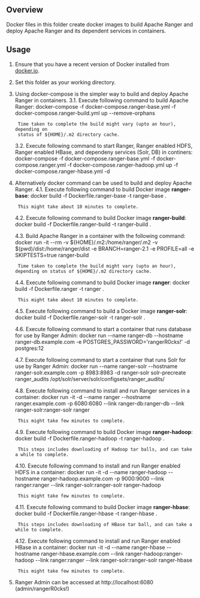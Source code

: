 <!---
Licensed to the Apache Software Foundation (ASF) under one
or more contributor license agreements.  See the NOTICE file
distributed with this work for additional information
regarding copyright ownership.  The ASF licenses this file
to you under the Apache License, Version 2.0 (the
"License"); you may not use this file except in compliance
with the License.  You may obtain a copy of the License at

  http://www.apache.org/licenses/LICENSE-2.0

Unless required by applicable law or agreed to in writing,
software distributed under the License is distributed on an
"AS IS" BASIS, WITHOUT WARRANTIES OR CONDITIONS OF ANY
KIND, either express or implied.  See the License for the
specific language governing permissions and limitations
under the License.
-->

## Overview

Docker files in this folder create docker images to build Apache Ranger and
deploy Apache Ranger and its dependent services in containers.

## Usage

1. Ensure that you have a recent version of Docker installed from
   [docker.io](http://www.docker.io).


2. Set this folder as your working directory.


3. Using docker-compose is the simpler way to build and deploy Apache Ranger
   in containers.
   3.1. Execute following command to build Apache Ranger:
        docker-compose -f docker-compose.ranger-base.yml -f docker-compose.ranger-build.yml up --remove-orphans

        Time taken to complete the build might vary (upto an hour), depending on
        status of ${HOME}/.m2 directory cache.

   3.2. Execute following command to start Ranger, Ranger enabled HDFS, Ranger enabled HBase, and dependeny services (Solr, DB) in continers:
        docker-compose -f docker-compose.ranger-base.yml -f docker-compose.ranger.yml -f docker-compose.ranger-hadoop.yml up -f docker-compose.ranger-hbase.yml -d

4. Alternatively docker command can be used to build and deploy Apache Ranger.
   4.1. Execute following command to build Docker image **ranger-base**:
        docker build -f Dockerfile.ranger-base -t ranger-base .

        This might take about 10 minutes to complete.

   4.2. Execute following command to build Docker image **ranger-build**:
        docker build -f Dockerfile.ranger-build -t ranger-build .

   4.3. Build Apache Ranger in a container with the following command:
        docker run -it --rm -v ${HOME}/.m2:/home/ranger/.m2 -v $(pwd)/dist:/home/ranger/dist -e BRANCH=ranger-2.1 -e PROFILE=all -e SKIPTESTS=true ranger-build

        Time taken to complete the build might vary (upto an hour), depending on status of ${HOME}/.m2 directory cache.

   4.4. Execute following command to build Docker image **ranger**:
        docker build -f Dockerfile.ranger -t ranger .

        This might take about 10 minutes to complete.

   4.5. Execute following command to build a Docker image **ranger-solr**:
        docker build -f Dockerfile.ranger-solr -t ranger-solr .

   4.6. Execute following command to start a container that runs database for use by Ranger Admin:
        docker run --name ranger-db --hostname ranger-db.example.com -e POSTGRES_PASSWORD='rangerR0cks!' -d postgres:12

   4.7. Execute following command to start a container that runs Solr for use by Ranger Admin:
        docker run --name ranger-solr --hostname ranger-solr.example.com -p 8983:8983 -d ranger-solr solr-precreate ranger_audits /opt/solr/server/solr/configsets/ranger_audits/

   4.8. Execute following command to install and run Ranger services in a container:
        docker run -it -d --name ranger --hostname ranger.example.com -p 6080:6080 --link ranger-db:ranger-db --link ranger-solr:ranger-solr ranger

        This might take few minutes to complete.

   4.9. Execute following command to build Docker image **ranger-hadoop**:
        docker build -f Dockerfile.ranger-hadoop -t ranger-hadoop .

        This steps includes downloading of Hadoop tar balls, and can take a while to complete.

   4.10. Execute following command to install and run Ranger enabled HDFS in a container:
         docker run -it -d --name ranger-hadoop --hostname ranger-hadoop.example.com -p 9000:9000 --link ranger:ranger --link ranger-solr:ranger-solr ranger-hadoop

        This might take few minutes to complete.

   4.11. Execute following command to build Docker image **ranger-hbase**:
         docker build -f Dockerfile.ranger-hbase -t ranger-hbase .

        This steps includes downloading of HBase tar ball, and can take a while to complete.

   4.12. Execute following command to install and run Ranger enabled HBase in a container:
         docker run -it -d --name ranger-hbase --hostname ranger-hbase.example.com --link ranger-hadoop:ranger-hadoop --link ranger:ranger --link ranger-solr:ranger-solr ranger-hbase

        This might take few minutes to complete.

5. Ranger Admin can be accessed at http://localhost:6080 (admin/rangerR0cks!)
